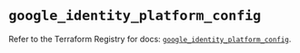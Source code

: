 # `google_identity_platform_config`

Refer to the Terraform Registry for docs: [`google_identity_platform_config`](https://registry.terraform.io/providers/hashicorp/google/6.21.0/docs/resources/identity_platform_config).
